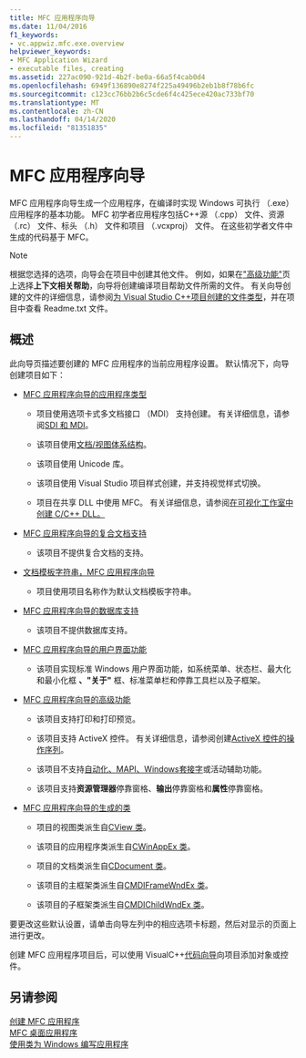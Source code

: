 ```yaml
---
title: MFC 应用程序向导
ms.date: 11/04/2016
f1_keywords:
- vc.appwiz.mfc.exe.overview
helpviewer_keywords:
- MFC Application Wizard
- executable files, creating
ms.assetid: 227ac090-921d-4b2f-be0a-66a5f4cab0d4
ms.openlocfilehash: 6949f136890e8274f225a49496b2eb1b8f78b6fc
ms.sourcegitcommit: c123cc76bb2b6c5cde6f4c425ece420ac733bf70
ms.translationtype: MT
ms.contentlocale: zh-CN
ms.lasthandoff: 04/14/2020
ms.locfileid: "81351835"
---
```

# <a name="mfc-application-wizard"></a>MFC 应用程序向导

MFC 应用程序向导生成一个应用程序，在编译时实现 Windows 可执行 （.exe） 应用程序的基本功能。 MFC 初学者应用程序包括C++源 （.cpp） 文件、资源 （.rc） 文件、标头 （.h） 文件和项目 （.vcxproj） 文件。 在这些初学者文件中生成的代码基于 MFC。

> [!NOTE]
> 根据您选择的选项，向导会在项目中创建其他文件。 例如，如果在["高级功能"](../../mfc/reference/advanced-features-mfc-application-wizard.md)页上选择**上下文相关帮助**，向导将创建编译项目帮助文件所需的文件。 有关向导创建的文件的详细信息，请参阅[为 Visual Studio C++项目创建的文件类型](../../build/reference/file-types-created-for-visual-cpp-projects.md)，并在项目中查看 Readme.txt 文件。

## <a name="overview"></a>概述

此向导页描述要创建的 MFC 应用程序的当前应用程序设置。 默认情况下，向导创建项目如下：

- [MFC 应用程序向导的应用程序类型](../../mfc/reference/application-type-mfc-application-wizard.md)

  - 项目使用选项卡式多文档接口 （MDI） 支持创建。 有关详细信息，请参阅[SDI 和 MDI](../../mfc/sdi-and-mdi.md)。

  - 该项目使用[文档/视图体系结构](../../mfc/document-view-architecture.md)。

  - 该项目使用 Unicode 库。

  - 该项目使用 Visual Studio 项目样式创建，并支持视觉样式切换。

  - 项目在共享 DLL 中使用 MFC。 有关详细信息，请参阅[在可视化工作室中创建 C/C++ DLL。](../../build/dlls-in-visual-cpp.md)

- [MFC 应用程序向导的复合文档支持](../../mfc/reference/compound-document-support-mfc-application-wizard.md)

  - 该项目不提供复合文档的支持。

- [文档模板字符串，MFC 应用程序向导](../../mfc/reference/document-template-strings-mfc-application-wizard.md)

  - 项目使用项目名称作为默认文档模板字符串。

- [MFC 应用程序向导的数据库支持](../../mfc/reference/database-support-mfc-application-wizard.md)

  - 该项目不提供数据库支持。

- [MFC 应用程序向导的用户界面功能](../../mfc/reference/user-interface-features-mfc-application-wizard.md)

  - 该项目实现标准 Windows 用户界面功能，如系统菜单、状态栏、最大化和最小化框 **、"关于"** 框、标准菜单栏和停靠工具栏以及子框架。

- [MFC 应用程序向导的高级功能](../../mfc/reference/advanced-features-mfc-application-wizard.md)

  - 该项目支持打印和打印预览。

  - 该项目支持 ActiveX 控件。 有关详细信息，请参阅创建[ActiveX 控件的操作序列](../../mfc/sequence-of-operations-for-creating-activex-controls.md)。

  - 该项目不支持[自动化](../../mfc/automation.md)[、MAPI、Windows](../../mfc/mapi-support-in-mfc.md)[套接字](../../mfc/windows-sockets-in-mfc.md)或活动辅助功能。

  - 该项目支持**资源管理器**停靠窗格、**输出**停靠窗格和**属性**停靠窗格。

- [MFC 应用程序向导的生成的类](../../mfc/reference/generated-classes-mfc-application-wizard.md)

  - 项目的视图类派生自[CView 类](../../mfc/reference/cview-class.md)。

  - 该项目的应用程序类派生自[CWinAppEx 类](../../mfc/reference/cwinappex-class.md)。

  - 项目的文档类派生自[CDocument 类](../../mfc/reference/cdocument-class.md)。

  - 该项目的主框架类派生自[CMDIFrameWndEx 类](../../mfc/reference/cmdiframewndex-class.md)。

  - 该项目的子框架类派生自[CMDIChildWndEx 类](../../mfc/reference/cmdichildwndex-class.md)。

要更改这些默认设置，请单击向导左列中的相应选项卡标题，然后对显示的页面上进行更改。

创建 MFC 应用程序项目后，可以使用 VisualC++[代码向导](../../ide/adding-functionality-with-code-wizards-cpp.md)向项目添加对象或控件。

## <a name="see-also"></a>另请参阅

[创建 MFC 应用程序](../../mfc/reference/creating-an-mfc-application.md)<br/>
[MFC 桌面应用程序](../../mfc/mfc-desktop-applications.md)<br/>
[使用类为 Windows 编写应用程序](../../mfc/using-the-classes-to-write-applications-for-windows.md)
